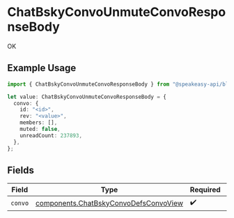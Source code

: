 # ChatBskyConvoUnmuteConvoResponseBody

OK

## Example Usage

```typescript
import { ChatBskyConvoUnmuteConvoResponseBody } from "@speakeasy-api/bluesky/models/operations";

let value: ChatBskyConvoUnmuteConvoResponseBody = {
  convo: {
    id: "<id>",
    rev: "<value>",
    members: [],
    muted: false,
    unreadCount: 237893,
  },
};
```

## Fields

| Field                                                                                          | Type                                                                                           | Required                                                                                       | Description                                                                                    |
| ---------------------------------------------------------------------------------------------- | ---------------------------------------------------------------------------------------------- | ---------------------------------------------------------------------------------------------- | ---------------------------------------------------------------------------------------------- |
| `convo`                                                                                        | [components.ChatBskyConvoDefsConvoView](../../models/components/chatbskyconvodefsconvoview.md) | :heavy_check_mark:                                                                             | N/A                                                                                            |